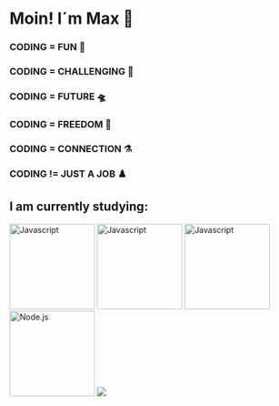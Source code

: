 # Moin! I´m Max 👋


### CODING = FUN 🌋                        
                                               
### CODING = CHALLENGING 🤺                   
                                               
### CODING = FUTURE 🛸                     
    
### CODING = FREEDOM 🐳
    
### CODING = CONNECTION ⚗️
    
### CODING != JUST A JOB ♟️


## I am currently studying:

<div>
  <img src="https://logowik.com/content/uploads/images/492_html5.jpg" alt="Javascript" width="150"/>
  <img src="https://logowik.com/content/uploads/images/123_css3.jpg" alt="Javascript" width="150"/>
  <img src="https://logowik.com/content/uploads/images/3799-javascript.jpg" alt="Javascript" width="150"/>
  <img src="https://logowik.com/content/uploads/images/node-js6304.logowik.com.webp" alt="Node.js" width="150"/>
  <img src="https://github-readme-stats.vercel.app/api/top-langs/?username=mullerow&theme=tokyonight">
</div>



